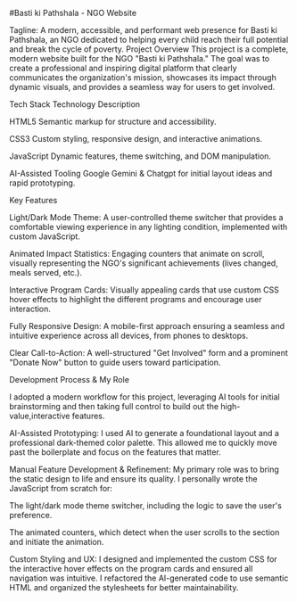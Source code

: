 #Basti ki Pathshala - NGO Website


Tagline: A modern, accessible, and performant web presence for Basti ki Pathshala, an NGO dedicated to helping every child reach their full potential and break the cycle of poverty.
Project Overview
This project is a complete, modern website built for the NGO "Basti ki Pathshala." The goal was to create a professional and inspiring digital platform that clearly communicates the organization's mission, showcases its impact through dynamic visuals, and provides a seamless way for users to get involved.

Tech Stack
Technology              Description

HTML5                  Semantic markup for structure and accessibility.

CSS3                   Custom styling, responsive design, and interactive animations.

JavaScript             Dynamic features, theme switching, and DOM manipulation.

AI-Assisted Tooling    Google Gemini & Chatgpt for initial layout ideas and rapid prototyping.

Key Features

  Light/Dark Mode Theme: A user-controlled theme switcher that provides a comfortable viewing experience in any lighting condition, implemented with custom JavaScript.
  
  Animated Impact Statistics: Engaging counters that animate on scroll, visually representing the NGO's significant achievements (lives changed, meals served, etc.).
  
  Interactive Program Cards: Visually appealing cards that use custom CSS hover effects to highlight the different programs and encourage user interaction.
  
  Fully Responsive Design: A mobile-first approach ensuring a seamless and intuitive experience across all devices, from phones to desktops.
  
  Clear Call-to-Action: A well-structured "Get Involved" form and a prominent "Donate Now" button to guide users toward participation.

Development Process & My Role

I adopted a modern workflow for this project, leveraging AI tools for initial brainstorming and then taking full control to build out the high-value,interactive features.

AI-Assisted Prototyping: I used AI to generate a foundational layout and a professional dark-themed color palette. This allowed me to quickly move past the boilerplate and focus on the features that matter.

Manual Feature Development & Refinement: My primary role was to bring the static design to life and ensure its quality. I personally wrote the JavaScript from scratch for:

The light/dark mode theme switcher, including the logic to save the user's preference.

The animated counters, which detect when the user scrolls to the section and initiate the animation.

Custom Styling and UX: I designed and implemented the custom CSS for the interactive hover effects on the program cards and ensured all navigation was intuitive. I refactored the AI-generated code to use semantic HTML and organized the stylesheets for better maintainability.

